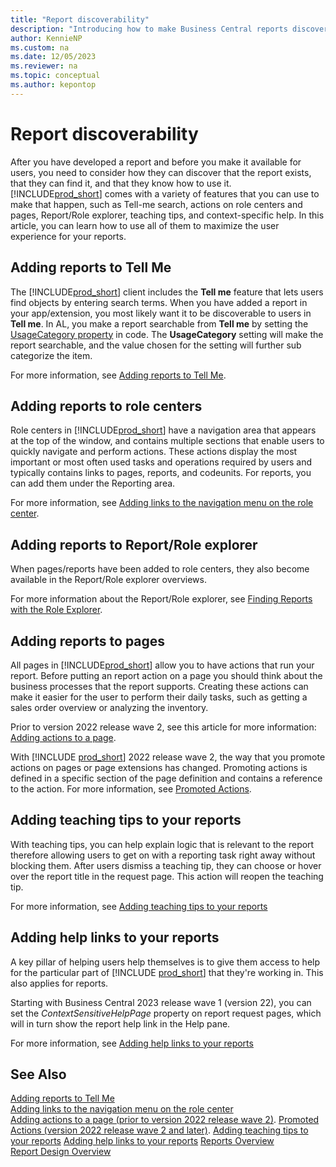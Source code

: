 ```yaml
---
title: "Report discoverability"
description: "Introducing how to make Business Central reports discoverable by users."
author: KennieNP
ms.custom: na
ms.date: 12/05/2023
ms.reviewer: na
ms.topic: conceptual
ms.author: kepontop
---
```


# Report discoverability
After you have developed a report and before you make it available for users, you need to consider how they can discover that the report exists, that they can find it, and that they know how to use it. [!INCLUDE[prod_short](includes/prod_short.md)] comes with a variety of features that you can use to make that happen, such as Tell-me search, actions on role centers and pages, Report/Role explorer, teaching tips, and context-specific help. In this article, you can learn how to use all of them to maximize the user experience for your reports.


## Adding reports to Tell Me
The [!INCLUDE[prod_short](includes/prod_short.md)] client includes the **Tell me** feature that lets users find objects by entering search terms. When you have added a report in your app/extension, you most likely want it to be discoverable to users in **Tell me**. In AL, you make a report searchable from **Tell me** by setting the [UsageCategory property](properties/devenv-usagecategory-property.md) in code. The **UsageCategory** setting will make the report searchable, and the value chosen for the setting will further sub categorize the item.

For more information, see [Adding reports to Tell Me](devenv-al-menusuite-functionality.md).


## Adding reports to role centers
Role centers in [!INCLUDE[prod_short](includes/prod_short.md)] have a navigation area that appears at the top of the window, and contains multiple sections that enable users to quickly navigate and perform actions. These actions display the most important or most often used tasks and operations required by users and typically contains links to pages, reports, and codeunits. For reports, you can add them under the Reporting area.

For more information, see [Adding links to the navigation menu on the role center](devenv-adding-menus-to-navigation-pane.md).


## Adding reports to Report/Role explorer
When pages/reports have been added to role centers, they also become available in the Report/Role explorer overviews.

For more information about the Report/Role explorer, see [Finding Reports with the Role Explorer](/dynamics365/business-central/ui-role-explorer).


## Adding reports to pages
All pages in [!INCLUDE[prod_short](includes/prod_short.md)] allow you to have actions that run your report. Before putting an report action on a page you should think about the business processes that the report supports. Creating these actions can make it easier for the user to perform their daily tasks, such as getting a sales order overview or analyzing the inventory.  

Prior to version 2022 release wave 2, see this article for more information: [Adding actions to a page](devenv-adding-actions-to-a-page.md).

With [!INCLUDE [prod_short](includes/prod_short.md)] 2022 release wave 2, the way that you promote actions on pages or page extensions has changed. Promoting actions is defined in a specific section of the page definition and contains a reference to the action. For more information, see [Promoted Actions](devenv-promoted-actions.md).


## Adding teaching tips to your reports
With teaching tips, you can help explain logic that is relevant to the report therefore allowing users to get on with a reporting task right away without blocking them. After users dismiss a teaching tip, they can choose or hover over the report title in the request page. This action will reopen the teaching tip.

For more information, see [Adding teaching tips to your reports](devenv-request-pages-for-reports.md#adding-teaching-tips-to-your-reports)


## Adding help links to your reports
A key pillar of helping users help themselves is to give them access to help for the particular part of [!INCLUDE [prod_short](../developer/includes/prod_short.md)] that they're working in. This also applies for reports. 

Starting with Business Central 2023 release wave 1 (version 22), you can set the *ContextSensitiveHelpPage* property on report request pages, which will in turn show the report help link in the Help pane.

For more information, see [Adding help links to your reports](devenv-request-pages-for-reports.md#adding-help-links-to-your-reports)


## See Also
[Adding reports to Tell Me](devenv-al-menusuite-functionality.md)   
[Adding links to the navigation menu on the role center](devenv-adding-menus-to-navigation-pane.md)   
[Adding actions to a page (prior to version 2022 release wave 2)](devenv-adding-actions-to-a-page.md).
[Promoted Actions (version 2022 release wave 2 and later)](devenv-promoted-actions.md).
[Adding teaching tips to your reports](devenv-request-pages-for-reports.md#adding-teaching-tips-to-your-reports)
[Adding help links to your reports](devenv-request-pages-for-reports.md#adding-help-links-to-your-reports)
[Reports Overview](devenv-reports.md)  
[Report Design Overview](devenv-report-design-overview.md)  

